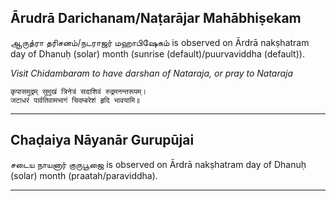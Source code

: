 ## Ārudrā Darichanam/Naṭarājar Mahābhiṣekam
ஆருத்ரா தரிசனம்/நடராஜர் மஹாபிஷேகம் is observed on Ārdrā nakṣhatram day of Dhanuḥ (solar) month (sunrise (default)/puurvaviddha (default)).

_Visit Chidambaram to have darshan of Nataraja, or pray to Nataraja_

```
कृपासमुद्रम् सुमुखं त्रिनेत्रं सदाशिवं रुद्रमनन्तरूपम्।
जटाधरं पार्वतिवामभागं चिदम्बरेशं हृदि भावयामि॥
```

---
## Chaḍaiya Nāyanār Gurupūjai
சடைய நாயனார் குருபூஜை is observed on Ārdrā nakṣhatram day of Dhanuḥ (solar) month (praatah/paraviddha).



---
